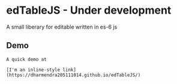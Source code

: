 # edTableJS - Under development

A small liberary for editable written in es-6 js

## Demo
    A quick demo at
    
    [I'm an inline-style link](https://dharmendra205111014.github.io/edTableJS/)